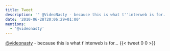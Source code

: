 ```yaml
---
title: Tweet
description: '" @VideoNasty - because this is what t''interweb is for..."'
date: '2010-06-28T20:06:29+01:00'
mentions:
  - '@videonasty'
---
```

 [@videonasty](https://twitter.com/@videonasty) - because this is what t'interweb is for...
      {{< tweet 0 0 >}}
    
